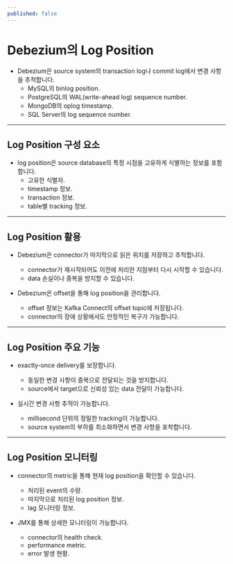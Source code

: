 ```yaml
---
published: false
---
```









# Debezium의 Log Position

- Debezium은 source system의 transaction log나 commit log에서 변경 사항을 추적합니다.
    - MySQL의 binlog position.
    - PostgreSQL의 WAL(write-ahead log) sequence number.
    - MongoDB의 oplog timestamp.
    - SQL Server의 log sequence number.

---

## Log Position 구성 요소

- log position은 source database의 특정 시점을 고유하게 식별하는 정보를 포함합니다.
    - 고유한 식별자.
    - timestamp 정보.
    - transaction 정보.
    - table별 tracking 정보.

---

## Log Position 활용

- Debezium은 connector가 마지막으로 읽은 위치를 저장하고 추적합니다.
    - connector가 재시작되어도 이전에 처리한 지점부터 다시 시작할 수 있습니다.
    - data 손실이나 중복을 방지할 수 있습니다.

- Debezium은 offset을 통해 log position을 관리합니다.
    - offset 정보는 Kafka Connect의 offset topic에 저장됩니다.
    - connector의 장애 상황에서도 안정적인 복구가 가능합니다.

---

## Log Position 주요 기능

- exactly-once delivery를 보장합니다.
    - 동일한 변경 사항이 중복으로 전달되는 것을 방지합니다.
    - source에서 target으로 신뢰성 있는 data 전달이 가능합니다.

- 실시간 변경 사항 추적이 가능합니다.
    - millisecond 단위의 정밀한 tracking이 가능합니다.
    - source system의 부하를 최소화하면서 변경 사항을 포착합니다.

---

## Log Position 모니터링

- connector의 metric을 통해 현재 log position을 확인할 수 있습니다.
    - 처리된 event의 수량.
    - 마지막으로 처리된 log position 정보.
    - lag 모니터링 정보.

- JMX를 통해 상세한 모니터링이 가능합니다.
    - connector의 health check.
    - performance metric.
    - error 발생 현황.
